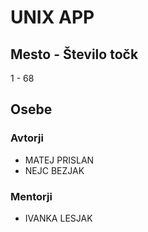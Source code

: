 # UNIX APP
## Mesto - Število točk
1 - 68
## Osebe
### Avtorji
 * MATEJ PRISLAN
 * NEJC BEZJAK
### Mentorji
 * IVANKA LESJAK